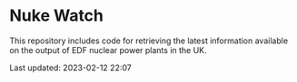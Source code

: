 # Nuke Watch

This repository includes code for retrieving the latest information available on the output of EDF nuclear power plants in the UK.

Last updated: 2023-02-12 22:07